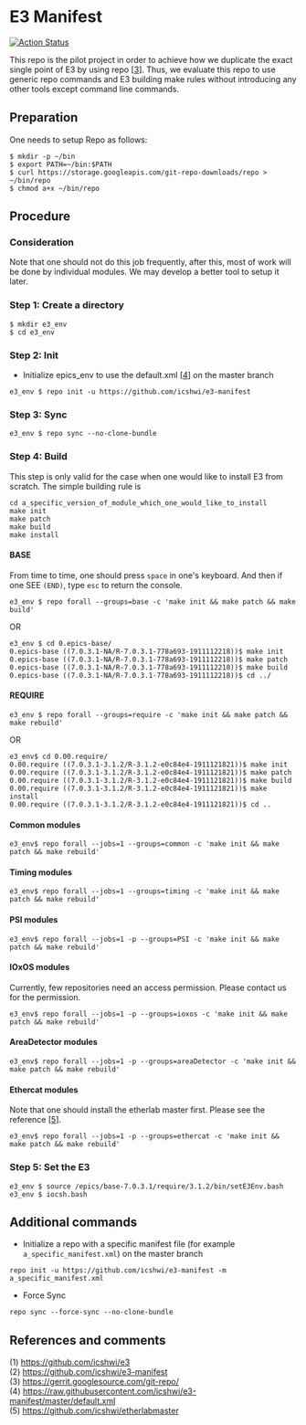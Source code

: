 E3 Manifest
===
[![Action Status](https://github.com/icshwi/e3-manifest/workflows/E3%20Building/badge.svg)](https://github.com/icshwi/e3-manifest/actions?workflow=E3+Building)

This repo is the pilot project in order to achieve how we duplicate the exact single point of E3 by using repo [[3]].  Thus, we evaluate this repo to use generic repo commands and E3 building make rules without introducing any other tools except command line commands. 



## Preparation

One needs to setup Repo as follows:

```
$ mkdir -p ~/bin
$ export PATH=~/bin:$PATH
$ curl https://storage.googleapis.com/git-repo-downloads/repo > ~/bin/repo
$ chmod a+x ~/bin/repo
```


## Procedure

### Consideration

Note that one should not do this job frequently, after this, most of work will be done by individual modules. We may develop a better tool to setup it later.

### Step 1:  Create a directory
```
$ mkdir e3_env
$ cd e3_env
```

### Step 2: Init


* Initialize epics_env to use the default.xml [[4]] on the master branch

```
e3_env $ repo init -u https://github.com/icshwi/e3-manifest
```

### Step 3: Sync

```
e3_env $ repo sync --no-clone-bundle
```


### Step 4: Build

This step is only valid for the case when one would like to install E3 from scratch. The simple building rule is
```
cd a_specific_version_of_module_which_one_would_like_to_install
make init
make patch
make build
make install
```

#### BASE
From time to time, one should press `space` in one's keyboard. And then if one SEE `(END)`, type `esc` to return the console. 
```
e3_env $ repo forall --groups=base -c 'make init && make patch && make build'
```
OR
```
e3_env $ cd 0.epics-base/
0.epics-base ((7.0.3.1-NA/R-7.0.3.1-778a693-1911112218))$ make init
0.epics-base ((7.0.3.1-NA/R-7.0.3.1-778a693-1911112218))$ make patch
0.epics-base ((7.0.3.1-NA/R-7.0.3.1-778a693-1911112218))$ make build
0.epics-base ((7.0.3.1-NA/R-7.0.3.1-778a693-1911112218))$ cd ../
```

#### REQUIRE
```
e3_env $ repo forall --groups=require -c 'make init && make patch && make rebuild'
```
OR
```
e3_env$ cd 0.00.require/
0.00.require ((7.0.3.1-3.1.2/R-3.1.2-e0c84e4-1911121821))$ make init
0.00.require ((7.0.3.1-3.1.2/R-3.1.2-e0c84e4-1911121821))$ make patch
0.00.require ((7.0.3.1-3.1.2/R-3.1.2-e0c84e4-1911121821))$ make build
0.00.require ((7.0.3.1-3.1.2/R-3.1.2-e0c84e4-1911121821))$ make install
0.00.require ((7.0.3.1-3.1.2/R-3.1.2-e0c84e4-1911121821))$ cd ..
```
#### Common modules

```
e3_env$ repo forall --jobs=1 --groups=common -c 'make init && make patch && make rebuild'
```

#### Timing modules
```
e3_env$ repo forall --jobs=1 --groups=timing -c 'make init && make patch && make rebuild'
```

#### PSI modules
```
e3_env$ repo forall --jobs=1 -p --groups=PSI -c 'make init && make patch && make rebuild'
```

#### IOxOS modules
Currently, few repositories need an access permission. Please contact us for the permission.
```
e3_env$ repo forall --jobs=1 -p --groups=ioxos -c 'make init && make patch && make rebuild'
```


#### AreaDetector modules
```
e3_env$ repo forall --jobs=1 -p --groups=areaDetector -c 'make init && make patch && make rebuild'
```

#### Ethercat modules
Note that one should install the etherlab master first. Please see the reference [[5]].
```
e3_env$ repo forall --jobs=1 -p --groups=ethercat -c 'make init && make patch && make rebuild'
```

### Step 5: Set the E3
```
e3_env $ source /epics/base-7.0.3.1/require/3.1.2/bin/setE3Env.bash
e3_env $ iocsh.bash
```



## Additional commands

* Initialize a repo with a specific manifest file (for example `a_specific_manifest.xml`) on the master branch
```
repo init -u https://github.com/icshwi/e3-manifest -m a_specific_manifest.xml
```

* Force Sync
```
repo sync --force-sync --no-clone-bundle
```

## References and comments


(1) https://github.com/icshwi/e3                  
(2) https://github.com/icshwi/e3-manifest                     
(3) https://gerrit.googlesource.com/git-repo/                      
(4) https://raw.githubusercontent.com/icshwi/e3-manifest/master/default.xml                      
(5) https://github.com/icshwi/etherlabmaster                            



[1]: https://github.com/icshwi/e3                  
[2]: https://github.com/icshwi/e3-manifest                     
[3]: https://gerrit.googlesource.com/git-repo/                      
[4]: https://raw.githubusercontent.com/icshwi/e3-manifest/master/default.xml                      
[5]: https://github.com/icshwi/etherlabmaster                            

